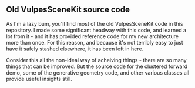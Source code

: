 ## Old VulpesSceneKit source code

As I'm a lazy bum, you'll find most of the old VulpesSceneKit code in this repository. I made some significant headway with this code, and learned a lot from it - and it has provided reference code for my new architecture more than once. For this reason, and because it's not terribly easy to just have it safely stashed elsewhere, it has been left in here. 

Consider this all the non-ideal way of acheiving things - there are so many things that can be improved. But the source code for the clustered forward demo, some of the generative geometry code, and other various classes all provide useful insights still.
